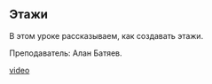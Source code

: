 ## Этажи

В этом уроке рассказываем, как создавать этажи.

Преподаватель: Алан Батяев.

[video](https://player.softculture.cc/embed/online/ARC/ARC_59.21.12_L2-1_Elevations)